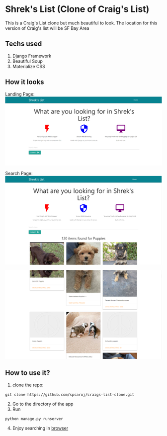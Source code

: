 # Shrek's List (Clone of Craig's List)

This is a Craig's List clone but much beautiful to look.
The location for this version of Craig's list will be SF Bay Area

## Techs used
1. Django Framework
2. Beautiful Soup
3. Materialize CSS

## How it looks

Landing Page:
![Landing Page](https://raw.githubusercontent.com/spsaroj/craigs-list-clone/master/landing_page.PNG?token=AHP7KHM2CSTI42KT3TZY2OK7NJ3JQ)

Search Page:
![Search 1](https://raw.githubusercontent.com/spsaroj/craigs-list-clone/master/search_results.PNG?token=AHP7KHNTFESRFHS6FRVGGGS7NJ3KE)

![Search 2](https://raw.githubusercontent.com/spsaroj/craigs-list-clone/master/search_results2.PNG?token=AHP7KHLFLFK4YSRQWRJY22S7NJ36K)



## How to use it?
1. clone the repo:
``` terminal
git clone https://github.com/spsaroj/craigs-list-clone.git
```
2. Go to the directory of the app
3. Run
``` terminal
python manage.py runserver
```
4. Enjoy searching in [browser](http://127.0.0.1:8000/)
